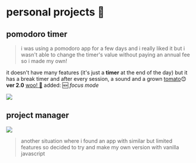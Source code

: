# personal projects 🌴

## pomodoro timer
> i was using a pomodoro app for a few days and i really liked it but i wasn't able to change the timer's value without paying an annual fee so i made my own!

 it doesn't have many features (it's just a **timer** at the end of the day) but it has a break timer and after every session, a sound and a grown <a href="https://frailuie.github.io/personal-projects/pomodoro/">tomato</a>😊
 <br>
 **ver 2.0** <a href="https://frailuie.github.io/personal-projects/pomodoro2">woo! 💪</a> added: 🆕 *focus mode* 

 
<img src="https://github.com/frailuie/personal-projects/assets/147780973/7a98a7d5-0e99-4d88-b25d-fdaee4c73d39"/>


## project manager
  <img src="https://github.com/frailuie/personal-projects/assets/147780973/566ce6cb-1096-4662-a90b-656a7a10f359">

 > another situation where i found an app with similar but limited features so decided to try and make my own version with vanilla javascript

